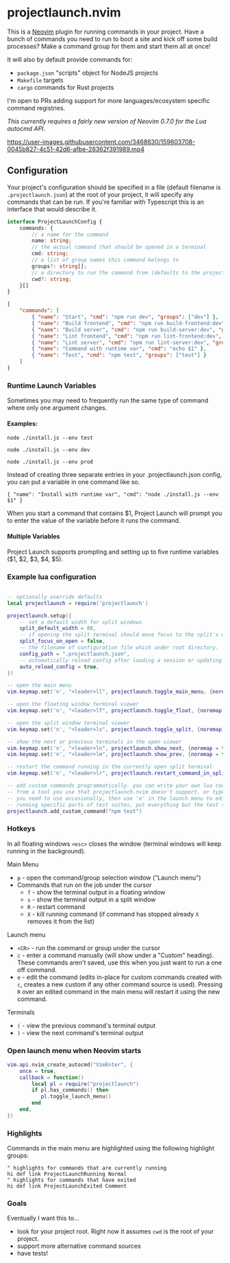 # projectlaunch.nvim

This is a [Neovim](https://neovim.io/) plugin for running commands in your project. Have a bunch of commands you need to run to boot a site and kick off some build processes? Make a command group for them and start them all at once!

It will also by default provide commands for:

* `package.json` "scripts" object for NodeJS projects
* `Makefile` targets
* `cargo` commands for Rust projects

I'm open to PRs adding support for more languages/ecosystem specific command registries.

_This currently requires a fairly new version of Neovim 0.7.0 for the Lua autocmd API._

https://user-images.githubusercontent.com/3468630/159603708-0045b827-4c51-42d6-afbe-28362f391989.mp4

## Configuration

Your project's configuration should be specified in a file (default filename is `.projectlaunch.json`) at the root of your project, it will specify any commands that can be run. If you're familiar with Typescript this is an interface that would describe it.

```Typescript
interface ProjectLaunchConfig {
    commands: {
        // a name for the command
        name: string;
        // the actual command that should be opened in a terminal
        cmd: string;
        // a list of group names this command belongs to
        groups?: string[];
        // a directory to run the command from (defaults to the project root)
        cwd?: string;
    }[]
}
```

```json
{
    "commands": [
        { "name": "Start", "cmd": "npm run dev", "groups": ["dev"] },
        { "name": "Build frontend", "cmd": "npm run build-frontend:dev", "groups": ["dev"] },
        { "name": "Build server", "cmd": "npm run build-server:dev", "groups": ["dev"] },
        { "name": "Lint frontend", "cmd": "npm run lint-frontend:dev", "groups": ["lint", "test"] },
        { "name": "Lint server", "cmd": "npm run lint-server:dev", "groups": ["lint", "test"] },
        { "name": "Command with runtime var", "cmd": "echo $1" },
        { "name": "Test", "cmd": "npm test", "groups": ["test"] }
    ]
}
```
### Runtime Launch Variables
Sometimes you may need to frequently run the same type of command where only one argument changes.
#### Examples:
```
node ./install.js --env test
```
```
node ./install.js --env dev
```
```
node ./install.js --env prod
```
Instead of creating three separate entries in your .projectlaunch.json config, you can put a variable in one command like so.
```
{ "name": "Install with runtime var", "cmd": "node ./install.js --env $1" }
```
When you start a command that contains $1, Project Launch will prompt you to enter the value of the variable before it runs the command. 
#### Multiple Variables
Project Launch supports prompting and setting up to five runtime variables ($1, $2, $3, $4, $5).

### Example lua configuration

```lua

-- optionally override defaults
local projectlaunch = require('projectlaunch')

projectlaunch.setup({
    -- set a default width for split windows
    split_default_width = 80,
    -- if opening the split terminal should move focus to the split's window
    split_focus_on_open = false,
    -- the filename of configuration file which under root directory.
    config_path = ".projectlaunch.json",
    -- automatically reload config after loading a session or updating your ProjectLaunch config file
    auto_reload_config = true,
})

-- open the main menu
vim.keymap.set('n', "<leader>ll", projectlaunch.toggle_main_menu, {noremap = true, expr = false, buffer = false})

-- open the floating window terminal viewer
vim.keymap.set('n', "<leader>lf", projectlaunch.toggle_float, {noremap = true, expr = false, buffer = false})

-- open the split window terminal viewer
vim.keymap.set('n', "<leader>ls", projectlaunch.toggle_split, {noremap = true, expr = false, buffer = false})

-- show the next or previous terminals in the open viewer
vim.keymap.set('n', "<leader>ln", projectlaunch.show_next, {noremap = true, expr = false, buffer = false})
vim.keymap.set('n', "<leader>lm", projectlaunch.show_prev, {noremap = true, expr = false, buffer = false})

-- restart the command running in the currently open split terminal
vim.keymap.set('n', "<leader>lr", projectlaunch.restart_command_in_split, {noremap = true, expr = false, buffer = false})

-- add custom commands programmatically. you can write your own lua code to add a list of commands
-- from a tool you use that projectlaunch.nvim doesn't support. or type part of a long command that
-- you need to use occasionally, then use 'e' in the launch menu to edit and add the rest, like for
-- running specific parts of test suites, put everything but the test suite name in here then edit later
projectlaunch.add_custom_command("npm test")
```

### Hotkeys

In all floating windows `<esc>` closes the window (terminal windows will keep running in the background).

Main Menu

* `p` - open the command/group selection window ("Launch menu")
* Commands that run on the job under the cursor
	* `f` - show the terminal output in a floating window
	* `s` - show the terminal output in a split window
	* `R` - restart command
	* `X` - kill running command (if command has stopped already `X` removes it from the list)

Launch menu

* `<CR>` - run the command or group under the cursor
* `c` - enter a command manually (will show under a "Custom" heading). These commands aren't saved, use this when you just want to run a one off command.
* `e` - edit the command (edits in-place for custom commands created with `c`, creates a new custom if any other command source is used). Pressing `R` over an edited command in the main menu will restart it using the new command.

Terminals

* `(` - view the previous command's terminal output
* `)` - view the next command's terminal output

### Open launch menu when Neovim starts

```lua
vim.api.nvim_create_autocmd("VimEnter", {
    once = true,
    callback = function()
        local pl = require("projectlaunch")
        if pl.has_commands() then
           pl.toggle_launch_menu()
        end
    end,
})
```

### Highlights

Commands in the main menu are highlighted using the following highlight groups:

```vim
" highlights for commands that are currently running
hi def link ProjectLaunchRunning Normal
" highlights for commands that have exited
hi def link ProjectLaunchExited Comment
```

### Goals

Eventually I want this to...
* look for your project root. Right now it assumes `cwd` is the root of your project.
* support more alternative command sources
* have tests!
